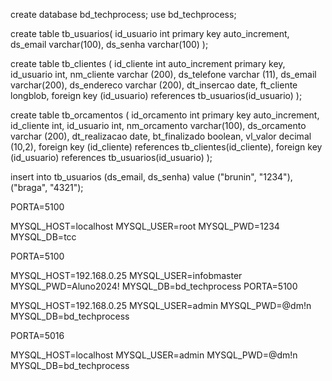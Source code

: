 create database bd_techprocess;
use bd_techprocess;

create table tb_usuarios(
id_usuario int primary key auto_increment,
ds_email varchar(100),
ds_senha varchar(100)
);

create table tb_clientes (
id_cliente int auto_increment primary key,
id_usuario int,
nm_cliente varchar (200),
ds_telefone varchar (11),
ds_email varchar(200),
ds_endereco varchar (200),
dt_insercao date,
ft_cliente longblob,
	foreign key (id_usuario) references tb_usuarios(id_usuario)
);

create table tb_orcamentos (
id_orcamento int primary key auto_increment,
id_cliente int,
id_usuario int,
nm_orcamento varchar(100),
ds_orcamento varchar (200),
dt_realizacao date,
bt_finalizado boolean,
vl_valor decimal (10,2),
    foreign key (id_cliente) references tb_clientes(id_cliente),
	foreign key (id_usuario) references tb_usuarios(id_usuario)
);


insert into tb_usuarios (ds_email, ds_senha)
value ("brunin", "1234"),
	  ("braga", "4321");

PORTA=5100

MYSQL_HOST=localhost
MYSQL_USER=root
MYSQL_PWD=1234
MYSQL_DB=tcc


PORTA=5100

MYSQL_HOST=192.168.0.25
MYSQL_USER=infobmaster
MYSQL_PWD=Aluno2024!
MYSQL_DB=bd_techprocess
PORTA=5100

MYSQL_HOST=192.168.0.25
MYSQL_USER=admin
MYSQL_PWD=@dm!n
MYSQL_DB=bd_techprocess


PORTA=5016

MYSQL_HOST=localhost
MYSQL_USER=admin
MYSQL_PWD=@dm!n
MYSQL_DB=bd_techprocess
